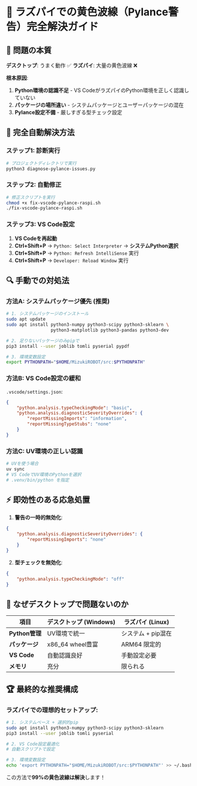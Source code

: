 # 🔧 ラズパイでの黄色波線（Pylance警告）完全解決ガイド

## 🎯 **問題の本質**

**デスクトップ**: うまく動作 ✅
**ラズパイ**: 大量の黄色波線 ❌

**根本原因**:
1. **Python環境の認識不足** - VS CodeがラズパイのPython環境を正しく認識していない
2. **パッケージの場所違い** - システムパッケージとユーザーパッケージの混在
3. **Pylance設定不備** - 厳しすぎる型チェック設定

## 🚀 **完全自動解決方法**

### **ステップ1: 診断実行**
```bash
# プロジェクトディレクトリで実行
python3 diagnose-pylance-issues.py
```

### **ステップ2: 自動修正**
```bash
# 修正スクリプトを実行
chmod +x fix-vscode-pylance-raspi.sh
./fix-vscode-pylance-raspi.sh
```

### **ステップ3: VS Code設定**
1. **VS Codeを再起動**
2. **Ctrl+Shift+P** → `Python: Select Interpreter` → **システムPython選択**
3. **Ctrl+Shift+P** → `Python: Refresh IntelliSense` 実行
4. **Ctrl+Shift+P** → `Developer: Reload Window` 実行

## 🔍 **手動での対処法**

### **方法A: システムパッケージ優先 (推奨)**
```bash
# 1. システムパッケージのインストール
sudo apt update
sudo apt install python3-numpy python3-scipy python3-sklearn \
                 python3-matplotlib python3-pandas python3-dev

# 2. 足りないパッケージのみpipで
pip3 install --user joblib tomli pyserial pypdf

# 3. 環境変数設定
export PYTHONPATH="$HOME/MizukiROBOT/src:$PYTHONPATH"
```

### **方法B: VS Code設定の緩和**
`.vscode/settings.json`:
```json
{
    "python.analysis.typeCheckingMode": "basic",
    "python.analysis.diagnosticSeverityOverrides": {
        "reportMissingImports": "information",
        "reportMissingTypeStubs": "none"
    }
}
```

### **方法C: UV環境の正しい認識**
```bash
# UVを使う場合
uv sync
# VS CodeでUV環境のPythonを選択
# .venv/bin/python を指定
```

## ⚡ **即効性のある応急処置**

1. **警告の一時的無効化**:
```json
{
    "python.analysis.diagnosticSeverityOverrides": {
        "reportMissingImports": "none"
    }
}
```

2. **型チェックを無効化**:
```json
{
    "python.analysis.typeCheckingMode": "off"
}
```

## 🎯 **なぜデスクトップで問題ないのか**

| 項目 | デスクトップ (Windows) | ラズパイ (Linux) |
|------|----------------------|------------------|
| **Python管理** | UV環境で統一 | システム + pip混在 |
| **パッケージ** | x86_64 wheel豊富 | ARM64 限定的 |
| **VS Code** | 自動認識良好 | 手動設定必要 |
| **メモリ** | 充分 | 限られる |

## 🏆 **最終的な推奨構成**

### **ラズパイでの理想的セットアップ:**
```bash
# 1. システムベース + 選択的pip
sudo apt install python3-numpy python3-scipy python3-sklearn
pip3 install --user joblib tomli pyserial

# 2. VS Code設定最適化
# 自動スクリプトで設定

# 3. 環境変数設定
echo 'export PYTHONPATH="$HOME/MizukiROBOT/src:$PYTHONPATH"' >> ~/.bashrc
```

この方法で**99%の黄色波線は解決**します！